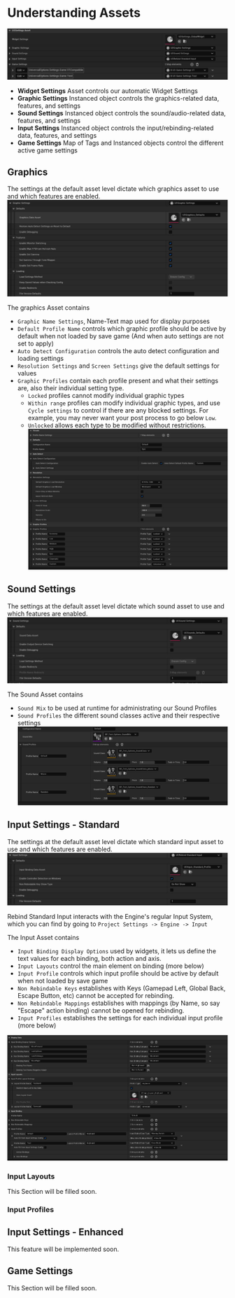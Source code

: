# Understanding Assets

![Settings Defaults](/Resources/Framework/SS_SettingsAsset_Minimzed.JPG)  

* **Widget Settings** Asset controls our automatic Widget Settings  
* **Graphic Settings** Instanced object controls the graphics-related data, features, and settings  
* **Sound Settings** Instanced object controls the sound/audio-related data, features, and settings  
* **Input Settings** Instanced object controls the input/rebinding-related data, features, and settings  
* **Game Settings** Map of Tags and Instanced objects control the different active game settings  

## Graphics

The settings at the default asset level dictate which graphics asset to use and which features are enabled.  
![Graphics](/Resources/Assets/SS_SettingsAsset_Graphics.JPG)  

The graphics Asset contains  

* `Graphic Name Settings`, Name-Text map used for display purposes  
* `Default Profile Name` controls which graphic profile should be active by default when not loaded by save game (And when auto settings are not set to apply)  
* `Auto Detect Configuration` controls the auto detect configuration and loading settings  
* `Resolution Settings` and `Screen Settings` give the default settings for values  
* `Graphic Profiles` contain each profile present and what their settings are, also their individual setting type.  
  * `Locked` profiles cannot modify individual graphic types  
  * `Within range` profiles can modify individual graphic types, and use `Cycle settings` to control if there are any blocked settings. For example, you may never want your post process to go below `Low`.  
  * `Unlocked` allows each type to be modified without restrictions.  
![Graphics Asset](/Resources/Assets/SS_GraphicsAsset_Default.JPG)  

## Sound Settings

The settings at the default asset level dictate which sound asset to use and which features are enabled.  
![Sound](/Resources/Assets/SS_SettingsAsset_Sound.JPG)  

The Sound Asset contains  

* `Sound Mix` to be used at runtime for administrating our Sound Profiles  
* `Sound Profiles` the different sound classes active and their respective settings  
![Sounds Asset](/Resources/Assets/SS_SoundAsset_Default.JPG)  

## Input Settings - Standard

The settings at the default asset level dictate which standard input asset to use and which features are enabled.  
![Input Standard](/Resources/Assets/SS_SettingsAsset_InputStandard.JPG)  

Rebind Standard Input interacts with the Engine's regular Input System, which you can find by going to `Project Settings -> Engine -> Input`

The Input Asset contains  

* `Input Binding Display Options` used by widgets, it lets us define the text values for each binding, both action and axis.  
* `Input Layouts` control the main element on binding (more below)  
* `Input Profile` controls which input profile should be active by default when not loaded by save game  
* `Non Rebindable Keys` establishes with Keys (Gamepad Left, Global Back, Escape Button, etc) cannot be accepted for rebinding.  
* `Non Rebindable Mappings` establishes with mappings (by Name, so say "Escape" action binding) cannot be opened for rebinding.  
* `Input Profiles` establishes the settings for each individual input profile (more below)  

![Input Asset](/Resources/Assets/SS_InputStandardAsset_Default.JPG)  

### Input Layouts

This Section will be filled soon.  

### Input Profiles

## Input Settings - Enhanced

This feature will be implemented soon.  

## Game Settings

This Section will be filled soon.  
